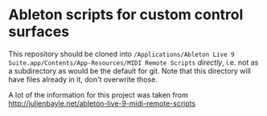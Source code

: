 # Ableton scripts for custom control surfaces

This repository should be cloned into `/Applications/Ableton Live 9 Suite.app/Contents/App-Resources/MIDI Remote Scripts` *directly*, i.e. not as a subdirectory as would be the default for git. Note that this directory will have files already in it, don't overwrite those.

A lot of the information for this project was taken from http://julienbayle.net/ableton-live-9-midi-remote-scripts
